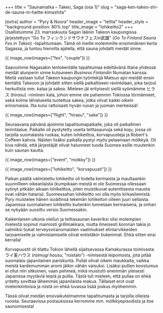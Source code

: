 +++
title = "Saunamatka – Takeo, Saga (osa 1)"
slug = "saga-ken-takeo-shi-de-sauna-ni-haitte-kimashita"

[extra]
author = "Pyry & Noora"
header_image = "teltta"
header_style = "background-position: 80% top"
title_image = "lohikeitto2"
+++
Osallistuimme 23. marraskuuta Sagan läänin Takeon kaupungissa järjestettyyn "Go To フィンランドサウナフェスin武雄" (*Go To Finland Sauna Fes in Takeo*) -tapahtumaan. Tämä oli meille molemmille ensimmäinen kerta Sagassa, ja tuntuu hienolta ajatella, että sauna johdatti meidät sinne.
<!-- more -->

{{ image_row(images=["fes", "couple"]) }}

Saavuimme Nagasakin lentokentälle tapahtumaa edeltävänä iltana yhdessä meidät alunperin sinne kutsuneen *Business Finlandin* Numatan kanssa. Meitä vastaan tullut Takeon kaupungin työntekijä Matsuo ajoi meidät ensin kentältä Takeoon ja johdatti sitten siellä paikalliseen ravintolaan, joka tarjosi herkullista mm. kalaa ja sakea. Mieleen jäi erityisesti siellä syömämme ヒラス (*hirasu*) -niminen kala, johon emme ole pahemmin Tokiossa törmänneet, sekä kolme lähialueella tuotettua sakea, jotka olivat kaikki oikein erinomaisia. Ilta kului rattoisasti hyvän ruoan ja juoman merkeissä!

{{ image_row(images=["flight", "hirasu", "sake"]) }}

Seuraavana päivänä ajoimme tapahtumapaikalle, joka oli paikallinen leirintäalue. Paikalle oli pystytetty useita telttasaunoja sekä koju, jossa oli tarjolla suomalaista ruokaa, kuten lohikeittoa, korvapuusteja ja Robert's Coffeen kahvia. Näiden lisäksi paikalla pystyi myös pelaamaan mölkkyä. Oli kiva nähdä, että järjestäjät olivat halunneet tuoda Suomea esille muutenkin kuin saunan kautta.

{{ image_row(images=["event", "molkky"]) }}

{{ image_row(images=["lohikeitto", "korvapuusti"]) }}

Paikan päällä valmistettu lohikeitto oli todella kermaista ja maultaankin suunnilleen oikeanlaista (kumpikaan meistä ei ole Suomessa ollessaan syönyt pitkään aikaan lohikeittoa, joten muistikuvat autenttisesta mausta ovat vähän hataria). Suomessahan lohikeitto voi olla myös kirkasliemistä. Pyry muistelee hänen isoäitinsä tekemän lohikeiton olleen juuri sellaista. Japanissa suomalainen lohikeitto kuitenkin tunnetaan kermaisena, ja onhan se nykyään suosittu versio Suomessakin.

Kaikenlaisen ulkona oleilun ja telttasaunan kaveriksi olisi molempien mielestä sopinut mainiosti grillimakkara, mutta ilmeisesti koronan takia jo valmiiksi tiukat terveysviranomaisten vaatimukset elintarvikkeiden tarjoamiselle ja valmistamiselle olivat entistäkin tiukemmat. Ehkä sitten ensi kerralla!

Korvapuustit oli tilattu Tokion lähellä sijaitsevassa Kamakurassa toimivasta ライ麦ハウス (*raimugi hausu*, "ruistalo") -nimisestä leipomosta, jota pitää suomalais-japanilainen pariskunta. Pullat olivat oikein maukkaita, vaikka meistä kardemumman aromi jäikin vähän vaisuksi. Lisäksi pullien koostumus ei ollut niin sitkoinen, vaan pehmeä, mikä muistutti enemmän yleisesti Japanissa myytäviä leipiä ja pullia. Tästä tuli mieleen, että pullaa on ehkä yritetty sovittaa lähemmäs japanilaista makua. Tällaiset erot ovat mielenkiintoisia ja niistä on ehkä luvassa lisää joskus myöhemmin.

Tässä olivat meidän ensivaikutelmamme tapahtumasta ja tarjolla olleista ruoista. Seuraavissa postauksissa kerromme mm. mölkkyepisodista ja itse saunomisesta!
